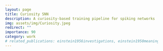 ```yaml
---
layout: page
title: Curiosity SNN
description: A curiosity-based training pipeline for spiking networks
img: assets/img/Curiosity.jpeg
redirect: ""
importance: 90
category: work
# related_publications: einstein1956investigations, einstein1950meaning
---
```

